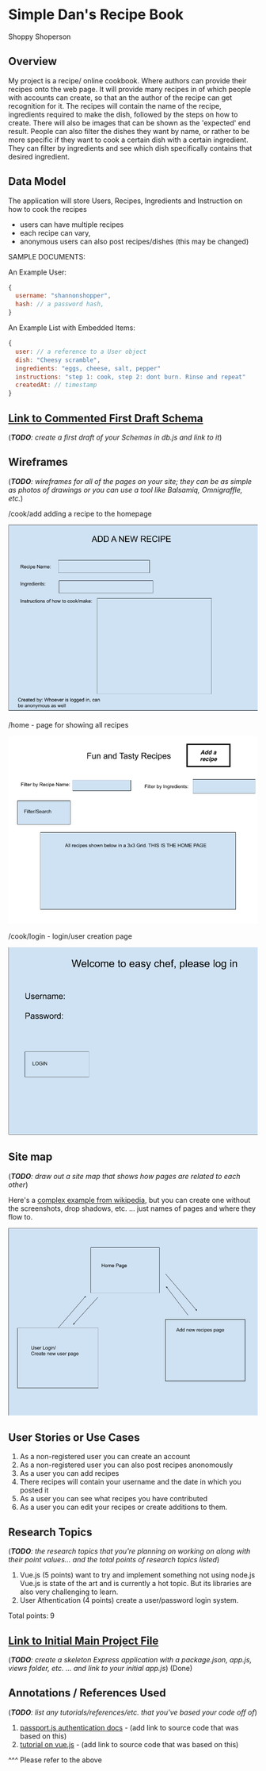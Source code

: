 
# Simple Dan's Recipe Book

Shoppy Shoperson 

## Overview

My project is a recipe/ online cookbook. Where authors can provide their recipes onto the web page. 
It will provide many recipes in of which people with accounts can create, so that an the author of the 
recipe can get recognition for it. The recipes will contain the name of the recipe, ingredients required 
to make the dish, followed by the steps on how to create. There will also be images that can be shown as
the 'expected' end result. People can also filter the dishes they want by name, or rather to be more specific if they want to cook a certain dish with a certain ingredient. They can filter by ingredients and see which dish specifically contains that desired ingredient.




## Data Model


The application will store Users, Recipes, Ingredients and Instruction on how to cook the recipes

* users can have multiple recipes
* each recipe can vary, 
* anonymous users can also post recipes/dishes (this may be changed)

SAMPLE DOCUMENTS:

An Example User:

```javascript
{
  username: "shannonshopper",
  hash: // a password hash,
}
```

An Example List with Embedded Items:

```javascript
{
  user: // a reference to a User object
  dish: "Cheesy scramble",
  ingredients: "eggs, cheese, salt, pepper"
  instructions: "step 1: cook, step 2: dont burn. Rinse and repeat"
  createdAt: // timestamp
}
```


## [Link to Commented First Draft Schema](db.js)

(___TODO__: create a first draft of your Schemas in db.js and link to it_)

## Wireframes


(___TODO__: wireframes for all of the pages on your site; they can be as simple as photos of drawings or you can use a tool like Balsamiq, Omnigraffle, etc._)

/cook/add adding a recipe to the homepage

![adding recipe](WireFraming/Add-Recipe.png)

/home - page for showing all recipes

![homepage](WireFraming/HOMEPAGE.PNG)

/cook/login - login/user creation page

![list](WireFraming/Login-Page.png)

## Site map

(___TODO__: draw out a site map that shows how pages are related to each other_)

Here's a [complex example from wikipedia](https://upload.wikimedia.org/wikipedia/commons/2/20/Sitemap_google.jpg), but you can create one without the screenshots, drop shadows, etc. ... just names of pages and where they flow to.

![list](WireFraming/SiteMap.png)

## User Stories or Use Cases

1. As a non-registered user you can create an account
2. As a non-registered user you can also post recipes anonomously
3. As a user you can add recipes
4. There recipes will contain your username and the date in which you posted it
5. As a user you can see what recipes you have contributed
6. As a user you can edit your recipes or create additions to them.


## Research Topics

(___TODO__: the research topics that you're planning on working on along with their point values... and the total points of research topics listed_)


1. Vue.js (5 points) want to try and implement something not using node.js
Vue.js is state of the art and is currently a hot topic. But its libraries are also very challenging to learn.
2. User Athentication (4 points)
  create a user/password login system. 

Total points: 9


## [Link to Initial Main Project File](app.js) 

(___TODO__: create a skeleton Express application with a package.json, app.js, views folder, etc. ... and link to your initial app.js_) (Done)

## Annotations / References Used

(___TODO__: list any tutorials/references/etc. that you've based your code off of_)

1. [passport.js authentication docs](http://passportjs.org/docs) - (add link to source code that was based on this)
2. [tutorial on vue.js](https://vuejs.org/v2/guide/) - (add link to source code that was based on this)

^^^ Please refer to the above

